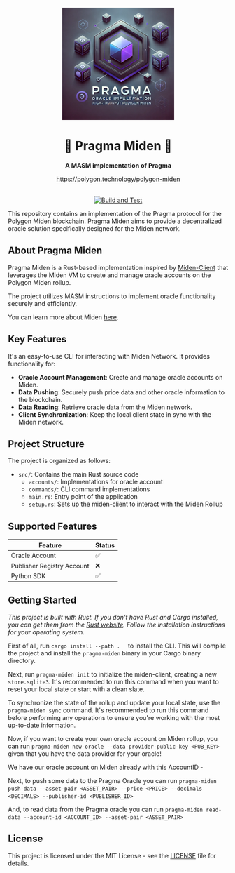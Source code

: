 <!-- prettier-ignore-start -->
<!-- markdownlint-disable -->

<!-- ************************************* -->
<!-- *        HEADER WITH LOGO           * -->
<!-- ************************************* -->
<p align="center">
  <img src="assets/logo/logo.png" height="256">
</p>

<h1 align="center">👾 Pragma Miden 👾</h1>

<p align="center">
  <strong>A MASM implementation of Pragma</strong>
</p>

<p align="center">
  <a href="https://polygon.technology/polygon-miden">https://polygon.technology/polygon-miden</a>
</p>

<!-- ************************************* -->
<!-- *        BADGES                     * -->
<!-- ************************************* -->
<div align="center">
<br />
<a href="https://github.com/your-username/pragma-miden/actions/workflows/build_and_test.yml">
  <img src="https://github.com/your-username/pragma-miden/actions/workflows/build_and_test.yml/badge.svg" alt="Build and Test">
</a>
</div>

<!-- ************************************* -->
<!-- *        CONTENTS                   * -->
<!-- ************************************* -->

This repository contains an implementation of the Pragma protocol for the Polygon Miden blockchain. Pragma Miden aims to provide a decentralized oracle solution specifically designed for the Miden network.

## About Pragma Miden

Pragma Miden is a Rust-based implementation inspired by [Miden-Client](https://github.com/0xPolygonMiden/miden-client) that leverages the Miden VM to create and manage oracle accounts on the Polygon Miden rollup.

The project utilizes MASM instructions to implement oracle functionality securely and efficiently.

You can learn more about Miden [here](https://docs.polygon.technology/miden/).

## Key Features

It's an easy-to-use CLI for interacting with Miden Network. It provides functionality for:

- **Oracle Account Management**: Create and manage oracle accounts on Miden.
- **Data Pushing**: Securely push price data and other oracle information to the blockchain.
- **Data Reading**: Retrieve oracle data from the Miden network.
- **Client Synchronization**: Keep the local client state in sync with the Miden network.

## Project Structure

The project is organized as follows:

- `src/`: Contains the main Rust source code
  - `accounts/`: Implementations for oracle account
  - `commands/`: CLI command implementations
  - `main.rs`: Entry point of the application
  - `setup.rs`: Sets up the miden-client to interact with the Miden Rollup

## Supported Features

| Feature                    | Status |
|----------------------------|--------|
| Oracle Account             | ✅     |
| Publisher Registry Account | ❌     |
| Python SDK                 | ✅     |

## Getting Started

*This project is built with Rust. If you don't have Rust and Cargo installed, you can get them from the [Rust website](https://www.rust-lang.org/). Follow the installation instructions for your operating system.*

First of all, run `cargo install --path .  ` to install the CLI. This will compile the project and install the `pragma-miden` binary in your Cargo binary directory.

Next, run `pragma-miden init` to initialize the miden-client, creating a new `store.sqlite3`. It's recommended to run this command when you want to reset your local state or start with a clean slate.

To synchronize the state of the rollup and update your local state, use the `pragma-miden sync` command. It's recommended to run this command before performing any operations to ensure you're working with the most up-to-date information.

Now, if you want to create your own oracle account on Miden rollup, you can run `pragma-miden new-oracle --data-provider-public-key <PUB_KEY>` given that you have the data provider for your oracle! 

We have our oracle account on Miden already with this AccountID - <PRAGMA ORACLE ACCOUNT ID>

Next, to push some data to the Pragma Oracle you can run `pragma-miden push-data --asset-pair <ASSET_PAIR> --price <PRICE> --decimals <DECIMALS> --publisher-id <PUBLISHER_ID>`

And, to read data from the Pragma oracle you can run `pragma-miden read-data --account-id <ACCOUNT_ID> --asset-pair <ASSET_PAIR>`

## License

This project is licensed under the MIT License - see the [LICENSE](LICENSE) file for details.